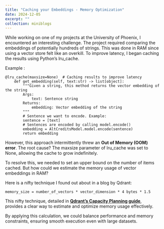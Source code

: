 ```yaml
---
title: "Caching your Embeddings - Memory Optimization"
date: 2024-12-05
excerpt: ""
collection: miniblogs
---
```



While working on one of my projects at the University of Phoenix, I encountered an interesting challenge. The project required comparing the embeddings of potentially hundreds of strings. This was done in RAM since using a vector store felt like an overkill. To improve latency, I began caching the results using Python’s lru_cache.

Example :
```
@lru_cache(maxsize=None)  # Caching results to improve latency
    def get_embedding(self, text:str) -> list[object]:
        """Given a string, this method returns the vector embedding of the string
        Args:
            text: Sentence string
        Returns:
            embedding: Vector embedding of the string
        """
        # Sentence we want to encode. Example:
        sentence = [text]
        # Sentences are encoded by calling model.encode()
        embedding = AltCreditsModel.model.encode(sentence)
        return embedding
```

However, this approach intermittently threw an **Out of Memory (OOM) error**. The root cause? The maxsize parameter of lru_cache was set to None, allowing the cache to grow indefinitely.

To resolve this, we needed to set an upper bound on the number of items cached. But how could we estimate the memory usage of vector embeddings in RAM?

Here is a nifty technique I found out about in a blog by Qdrant:
```
memory_size = number_of_vectors * vector_dimension * 4 bytes * 1.5
```
This nifty technique, detailed in **[Qdrant’s Capacity Planning guide](https://qdrant.tech/documentation/guides/capacity-planning/)**, provides a clear way to estimate and optimize memory usage effectively.

By applying this calculation, we could balance performance and memory constraints, ensuring smooth execution even with large datasets.